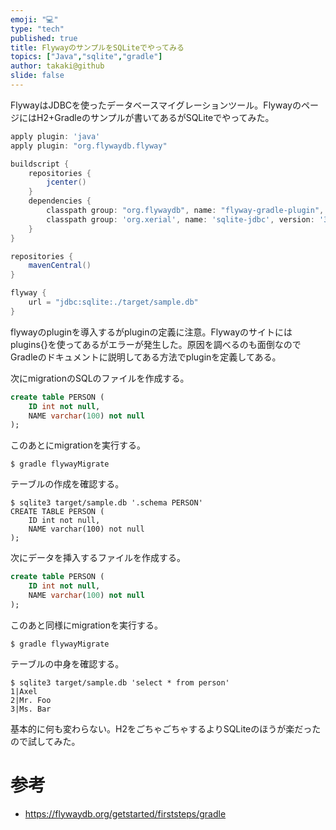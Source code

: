 ```yaml
---
emoji: "💻"
type: "tech"
published: true
title: FlywayのサンプルをSQLiteでやってみる
topics: ["Java","sqlite","gradle"]
author: takaki@github
slide: false
---
```

FlywayはJDBCを使ったデータベースマイグレーションツール。FlywayのページにはH2+Gradleのサンプルが書いてあるがSQLiteでやってみた。

```build.gradle
apply plugin: 'java'
apply plugin: "org.flywaydb.flyway"

buildscript {
    repositories {
        jcenter()
    }
    dependencies {
        classpath group: "org.flywaydb", name: "flyway-gradle-plugin", version: "4.0.3"
        classpath group: 'org.xerial', name: 'sqlite-jdbc', version: '3.8.11.2'
    }
}

repositories {
    mavenCentral()
}

flyway {
    url = "jdbc:sqlite:./target/sample.db"
}
```

flywayのpluginを導入するがpluginの定義に注意。Flywayのサイトにはplugins{}を使ってあるがエラーが発生した。原因を調べるのも面倒なのでGradleのドキュメントに説明してある方法でpluginを定義してある。

次にmigrationのSQLのファイルを作成する。

```src/main/resources/db/migration/V1__Create_person_table.sql
create table PERSON (
    ID int not null,
    NAME varchar(100) not null
);
```

このあとにmigrationを実行する。

```
$ gradle flywayMigrate 
```

テーブルの作成を確認する。

```
$ sqlite3 target/sample.db '.schema PERSON'
CREATE TABLE PERSON (
    ID int not null,
    NAME varchar(100) not null
);
```

次にデータを挿入するファイルを作成する。

```main/resources/db/migration/V2__Add_people.sql
create table PERSON (
    ID int not null,
    NAME varchar(100) not null
);
```

このあと同様にmigrationを実行する。

```
$ gradle flywayMigrate 
```

テーブルの中身を確認する。

```
$ sqlite3 target/sample.db 'select * from person'
1|Axel
2|Mr. Foo
3|Ms. Bar
```

基本的に何も変わらない。H2をごちゃごちゃするよりSQLiteのほうが楽だったので試してみた。

# 参考
* https://flywaydb.org/getstarted/firststeps/gradle

